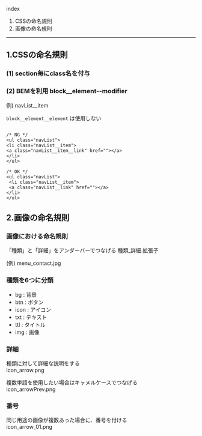 index

1. CSSの命名規則
1. 画像の命名規則



---

## 1.CSSの命名規則

### (1) section毎にclass名を付与
### (2) BEMを利用 block__element--modifier

例) navList__item

`block__element__element` は使用しない 

```

/* NG */ 
<ul class="navList">
<li class="navList__item">
<a class="navList__item__link" href=""></a>
</li>
</ul> 

/* OK */ 
<ul class="navList">
 <li class="navList__item">
 <a class="navList__link" href=""></a> 
</li> 
</ul> 

```

## 2.画像の命名規則

### 画像における命名規則

「種類」と「詳細」をアンダーバーでつなげる 種類_詳細.拡張子 

(例) menu_contact.jpg


### 種類を6つに分類

- bg : 背景 
- btn : ボタン 
- icon : アイコン 
- txt : テキスト 
- ttl : タイトル 
- img : 画像

### 詳細 

種類に対して詳細な説明をする  
icon_arrow.png 

複数単語を使用したい場合はキャメルケースでつなげる  
icon_arrowPrev.png

### 番号

同じ用途の画像が複数あった場合に、番号を付ける  
icon_arrow_01.png

